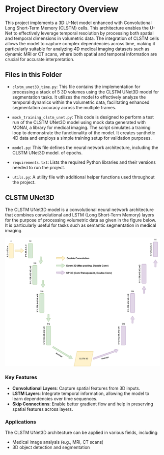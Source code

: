 # Project Directory Overview
This project implements a 3D U-Net model enhanced with Convolutional Long Short-Term Memory (CLSTM) cells. This architecture enables the U-Net to effectively leverage temporal resolution by processing both spatial and temporal dimensions in volumetric data. The integration of CLSTM cells allows the model to capture complex dependencies across time, making it particularly suitable for analyzing 4D medical imaging datasets such as dynamic MRI or CT scans, where both spatial and temporal information are crucial for accurate interpretation.

## Files in this Folder
- `clstm_unet3D_time.py`: This file contains the implementation for processing a stack of 5 3D volumes using the CLSTM UNet3D model for segmentation tasks. It utilizes the model to effectively analyze the temporal dynamics within the volumetric data, facilitating enhanced segmentation accuracy across the multiple frames.
- `mock_training_clstm_unet.py`: This code is designed to perform a test run of the CLSTM UNet3D model using mock data generated with MONAI, a library for medical imaging. The script simulates a training loop to demonstrate the functionality of the model. It creates synthetic 4D data and employs a simple training setup for validation purposes.

- `model.py`: This file defines the neural network architecture, including the CLSTM UNet3D model.
 of epochs.
- `requirements.txt`: Lists the required Python libraries and their versions needed to run the project.
- `utils.py`: A utility file with additional helper functions used throughout the project.

## CLSTM UNet3D

The CLSTM UNet3D model is a convolutional neural network architecture that combines convolutional and LSTM (Long Short-Term Memory) layers for the purpose of processing volumetric data as given in the figure below. It is particularly useful for tasks such as semantic segmentation in medical imaging. 

![CLSTM UNet3D Architecture](./Figures/network.png)


### Key Features

- **Convolutional Layers**: Capture spatial features from 3D inputs.
- **LSTM Layers**: Integrate temporal information, allowing the model to learn dependencies over time sequences.
- **Skip Connections**: Enable better gradient flow and help in preserving spatial features across layers.

### Applications

The CLSTM UNet3D architecture can be applied in various fields, including:

- Medical image analysis (e.g., MRI, CT scans)
- 3D object detection and segmentation
